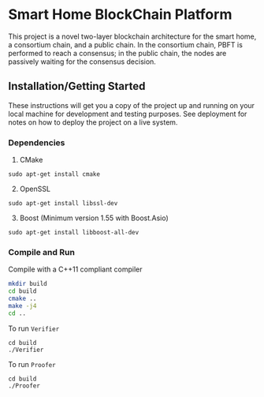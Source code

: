 # Smart Home BlockChain Platform

This project is a novel two-layer blockchain architecture for the smart home, a consortium chain, and a public chain. In the consortium chain, PBFT is performed to reach a consensus; in the public chain, the nodes are passively waiting for the consensus decision. 

## Installation/Getting Started

These instructions will get you a copy of the project up and running on your local machine for development and testing purposes. See deployment for notes on how to deploy the project on a live system.

### Dependencies
1. CMake
```
sudo apt-get install cmake
```

2. OpenSSL
```
sudo apt-get install libssl-dev
```

3. Boost (Minimum version 1.55 with Boost.Asio)
```
sudo apt-get install libboost-all-dev
```


### Compile and Run

Compile with a C++11 compliant compiler

```sh
mkdir build
cd build
cmake ..
make -j4
cd ..
```

To run `Verifier`
```
cd build
./Verifier
```

To run `Proofer`
```
cd build
./Proofer
```
